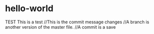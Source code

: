 # hello-world
TEST
This is a test
//This is the commit message changes
//A branch is another version of the master file.
//A commit is a save
